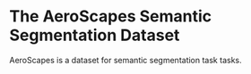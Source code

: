 # The AeroScapes Semantic Segmentation Dataset

AeroScapes is a dataset for semantic segmentation task tasks.